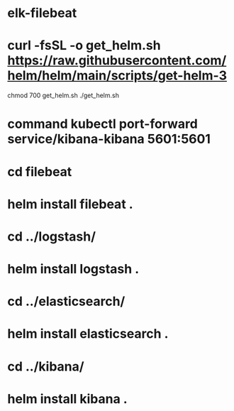 # elk-filebeat

# curl -fsSL -o get_helm.sh https://raw.githubusercontent.com/helm/helm/main/scripts/get-helm-3
 chmod 700 get_helm.sh
 ./get_helm.sh

 
# command kubectl port-forward service/kibana-kibana 5601:5601 

# cd filebeat
# helm install filebeat .

# cd ../logstash/
# helm install logstash .

# cd ../elasticsearch/
# helm install elasticsearch .

# cd ../kibana/
# helm install kibana .
